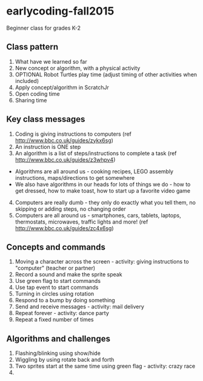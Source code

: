 # earlycoding-fall2015

Beginner class for grades K-2

## Class pattern
1. What have we learned so far
2. New concept or algorithm, with a physical activity
3. OPTIONAL Robot Turtles play time (adjust timing of other activities when included)
4. Apply concept/algorithm in ScratchJr
5. Open coding time
6. Sharing time

## Key class messages
1. Coding is giving instructions to computers (ref http://www.bbc.co.uk/guides/zykx6sg)
2. An instruction is ONE step
3. An algorithm is a list of steps/instructions to complete a task (ref http://www.bbc.co.uk/guides/z3whpv4)
  * Algorithms are all around us - cooking recipes, LEGO assembly instructions, maps/directions to get somewhere
  * We also have algorithms in our heads for lots of things we do - how to get dressed, how to make toast, how to start up a favorite video game
4. Computers are really dumb - they only do exactly what you tell them, no skipping or adding steps, no changing order
5. Computers are all around us - smartphones, cars, tablets, laptops, thermostats, microwaves, traffic lights and more! (ref http://www.bbc.co.uk/guides/zc4x6sg)

## Concepts and commands
1. Moving a character across the screen - activity: giving instructions to "computer" (teacher or partner)
2. Record a sound and make the sprite speak
3. Use green flag to start commands
4. Use tap event to start commands
5. Turning in circles using rotation
6. Respond to a bump by doing something
7. Send and receive messages - activity: mail delivery
8. Repeat forever - activity: dance party
9. Repeat a fixed number of times

## Algorithms and challenges
1. Flashing/blinking using show/hide
2. Wiggling by using rotate back and forth
3. Two sprites start at the same time using green flag - activity: crazy race
4. 
